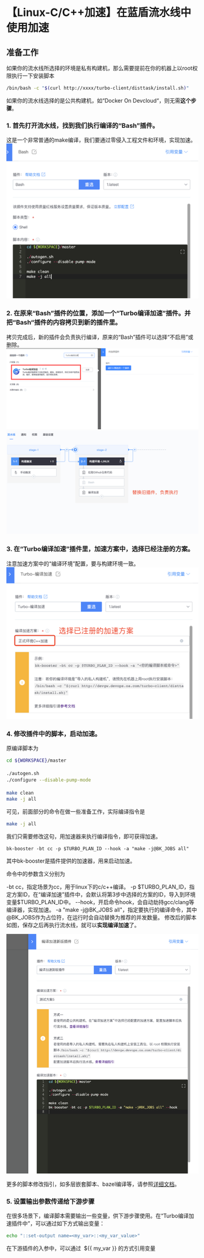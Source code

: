 # 【Linux-C/C++加速】在蓝盾流水线中使用加速

## 准备工作
如果你的流水线所选择的环境是私有构建机，那么需要提前在你的机器上以root权限执行一下安装脚本

```bash
/bin/bash -c "$(curl http://xxxx/turbo-client/disttask/install.sh)"
```

如果你的流水线选择的是公共构建机，如“Docker On Devcloud“，则无需**这个步骤**。

### 1. 首先打开流水线，找到我们执行编译的“Bash”插件。
这是一个非常普通的make编译，我们要通过零侵入工程文件和环境，实现加速。
![1](../../../../assets/image2021-6-11_11-49-34.png)


### 2. 在原来“Bash”插件的位置，添加一个“Turbo编译加速”插件。并把“Bash“插件的内容拷贝到新的插件里。
拷贝完成后，新的插件会负责执行编译，原来的“Bash”插件可以选择“不启用”或删除。
![2](../../../../assets/image2021-6-29_14-40-10.png)
![3](../../../../assets/image2021-6-11_12-2-56.png)



### 3. 在“Turbo编译加速”插件里，加速方案中，选择已经注册的方案。
注意加速方案中的“编译环境”配置，要与构建环境一致。
![4](../../../../assets/image2021-6-17_17-24-54.png)


### 4. 修改插件中的脚本，启动加速。
原编译脚本为
```bash
cd ${WORKSPACE}/master

./autogen.sh
./configure --disable-pump-mode

make clean
make -j all
```

可见，前面部分的命令在做一些准备工作，实际编译指令是
```bash
make -j all
```
我们只需要修改这句，用加速器来执行编译指令，即可获得加速。
```
bk-booster -bt cc -p $TURBO_PLAN_ID --hook -a "make -j@BK_JOBS all"
```
其中bk-booster是插件提供的加速器，用来启动加速。

命令中的参数含义分别为

-bt cc，指定场景为cc，用于linux下的c/c++编译。
-p \$TURBO_PLAN_ID，指定方案ID，在“编译加速”插件中，会默认将第3步中选择的方案的ID，导入到环境变量$TURBO_PLAN_ID中。
--hook，开启命令hook，会自动劫持gcc/clang等编译器，实现加速。
-a "make -j@BK_JOBS all"，指定要执行的编译命令，其中@BK_JOBS作为占位符，在运行时会自动替换为推荐的并发数量。
修改后的脚本如图，保存之后再执行流水线，就可以**实现编译加速**了。

![5](../../../../assets/image2021-6-11_12-5-18.png)





更多的脚本修改指引，如多层嵌套脚本、bazel编译等，请参照[详细文档]()。

### 5. 设置输出参数传递给下游步骤
在很多场景下，编译脚本需要输出一些变量，供下游步骤使用。在“Turbo编译加速插件中”，可以通过如下方式输出变量：
```bash
echo "::set-output name=<my_var>::<my_var_value>"
```
在下游插件的入参中，可以通过  ${{ my_var }} 的方式引用变量

